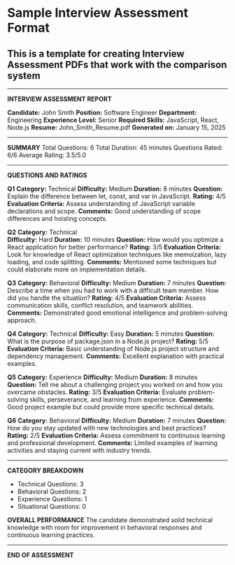 # Sample Interview Assessment Format

## This is a template for creating Interview Assessment PDFs that work with the comparison system

---

**INTERVIEW ASSESSMENT REPORT**

**Candidate:** John Smith
**Position:** Software Engineer
**Department:** Engineering
**Experience Level:** Senior
**Required Skills:** JavaScript, React, Node.js
**Resume:** John_Smith_Resume.pdf
**Generated on:** January 15, 2025

---

**SUMMARY**
Total Questions: 6
Total Duration: 45 minutes
Questions Rated: 6/6
Average Rating: 3.5/5.0

---

**QUESTIONS AND RATINGS**

**Q1**
**Category:** Technical
**Difficulty:** Medium
**Duration:** 8 minutes
**Question:** Explain the difference between let, const, and var in JavaScript.
**Rating:** 4/5
**Evaluation Criteria:** Assess understanding of JavaScript variable declarations and scope.
**Comments:** Good understanding of scope differences and hoisting concepts.

**Q2**
**Category:** Technical  
**Difficulty:** Hard
**Duration:** 10 minutes
**Question:** How would you optimize a React application for better performance?
**Rating:** 3/5
**Evaluation Criteria:** Look for knowledge of React optimization techniques like memoization, lazy loading, and code splitting.
**Comments:** Mentioned some techniques but could elaborate more on implementation details.

**Q3**
**Category:** Behavioral
**Difficulty:** Medium
**Duration:** 7 minutes
**Question:** Describe a time when you had to work with a difficult team member. How did you handle the situation?
**Rating:** 4/5
**Evaluation Criteria:** Assess communication skills, conflict resolution, and teamwork abilities.
**Comments:** Demonstrated good emotional intelligence and problem-solving approach.

**Q4**
**Category:** Technical
**Difficulty:** Easy
**Duration:** 5 minutes
**Question:** What is the purpose of package.json in a Node.js project?
**Rating:** 5/5
**Evaluation Criteria:** Basic understanding of Node.js project structure and dependency management.
**Comments:** Excellent explanation with practical examples.

**Q5**
**Category:** Experience
**Difficulty:** Medium
**Duration:** 8 minutes
**Question:** Tell me about a challenging project you worked on and how you overcame obstacles.
**Rating:** 3/5
**Evaluation Criteria:** Evaluate problem-solving skills, perseverance, and learning from experience.
**Comments:** Good project example but could provide more specific technical details.

**Q6**
**Category:** Behavioral
**Difficulty:** Medium
**Duration:** 7 minutes
**Question:** How do you stay updated with new technologies and best practices?
**Rating:** 2/5
**Evaluation Criteria:** Assess commitment to continuous learning and professional development.
**Comments:** Limited examples of learning activities and staying current with industry trends.

---

**CATEGORY BREAKDOWN**
- Technical Questions: 3
- Behavioral Questions: 2  
- Experience Questions: 1
- Situational Questions: 0

**OVERALL PERFORMANCE**
The candidate demonstrated solid technical knowledge with room for improvement in behavioral responses and continuous learning practices.

---

**END OF ASSESSMENT**
